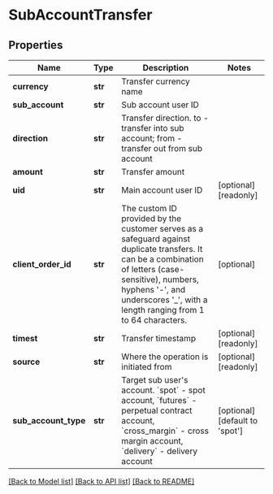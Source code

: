 # SubAccountTransfer

## Properties
Name | Type | Description | Notes
------------ | ------------- | ------------- | -------------
**currency** | **str** | Transfer currency name | 
**sub_account** | **str** | Sub account user ID | 
**direction** | **str** | Transfer direction. to - transfer into sub account; from - transfer out from sub account | 
**amount** | **str** | Transfer amount | 
**uid** | **str** | Main account user ID | [optional] [readonly] 
**client_order_id** | **str** | The custom ID provided by the customer serves as a safeguard against duplicate transfers. It can be a combination of letters (case-sensitive), numbers, hyphens &#39;-&#39;, and underscores &#39;_&#39;, with a length ranging from 1 to 64 characters. | [optional] 
**timest** | **str** | Transfer timestamp | [optional] [readonly] 
**source** | **str** | Where the operation is initiated from | [optional] [readonly] 
**sub_account_type** | **str** | Target sub user&#39;s account. &#x60;spot&#x60; - spot account, &#x60;futures&#x60; - perpetual contract account, &#x60;cross_margin&#x60; - cross margin account, &#x60;delivery&#x60; - delivery account | [optional] [default to 'spot']

[[Back to Model list]](../README.md#documentation-for-models) [[Back to API list]](../README.md#documentation-for-api-endpoints) [[Back to README]](../README.md)


